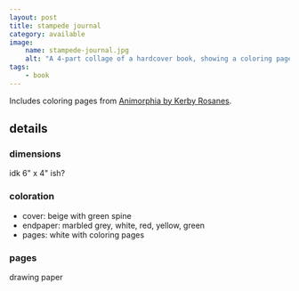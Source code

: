 ```yaml
---
layout: post
title: stampede journal
category: available
image:
    name: stampede-journal.jpg
    alt: "A 4-part collage of a hardcover book, showing a coloring page with 'stampede!' written across it."
tags:
    - book
---
```


Includes coloring pages from [Animorphia by Kerby Rosanes](https://kerbyrosanes.com/animorphia).

## details

### dimensions

idk 6" x 4" ish?

### coloration

- cover: beige with green spine
- endpaper: marbled grey, white, red, yellow, green
- pages: white with coloring pages

### pages

drawing paper
